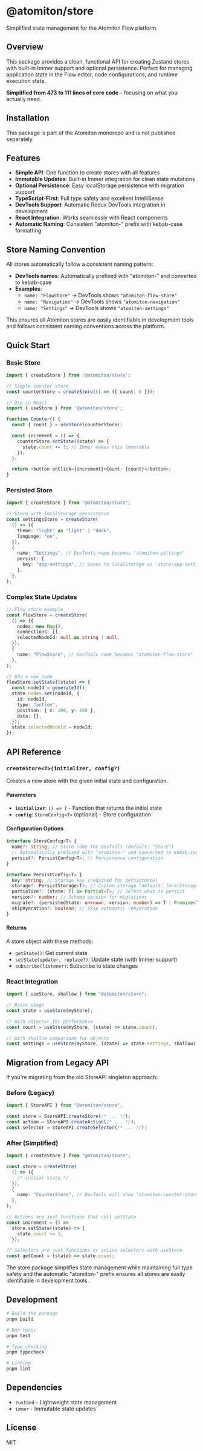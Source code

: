 # @atomiton/store

Simplified state management for the Atomiton Flow platform.

## Overview

This package provides a clean, functional API for creating Zustand stores with
built-in Immer support and optional persistence. Perfect for managing
application state in the Flow editor, node configurations, and runtime execution
state.

**Simplified from 473 to 111 lines of core code** - focusing on what you
actually need.

## Installation

This package is part of the Atomiton monorepo and is not published separately.

## Features

- **Simple API**: One function to create stores with all features
- **Immutable Updates**: Built-in Immer integration for clean state mutations
- **Optional Persistence**: Easy localStorage persistence with migration support
- **TypeScript-First**: Full type safety and excellent IntelliSense
- **DevTools Support**: Automatic Redux DevTools integration in development
- **React Integration**: Works seamlessly with React components
- **Automatic Naming**: Consistent "atomiton-" prefix with kebab-case formatting

## Store Naming Convention

All stores automatically follow a consistent naming pattern:

- **DevTools names**: Automatically prefixed with "atomiton-" and converted to
  kebab-case
- **Examples**:
  - `name: "FlowStore"` → DevTools shows `"atomiton-flow-store"`
  - `name: "Navigation"` → DevTools shows `"atomiton-navigation"`
  - `name: "Settings"` → DevTools shows `"atomiton-settings"`

This ensures all Atomiton stores are easily identifiable in development tools
and follows consistent naming conventions across the platform.

## Quick Start

### Basic Store

```typescript
import { createStore } from '@atomiton/store';

// Simple counter store
const counterStore = createStore(() => ({ count: 0 }));

// Use in React
import { useStore } from '@atomiton/store';

function Counter() {
  const { count } = useStore(counterStore);

  const increment = () => {
    counterStore.setState((state) => {
      state.count += 1; // Immer makes this immutable
    });
  };

  return <button onClick={increment}>Count: {count}</button>;
}
```

### Persisted Store

```typescript
import { createStore } from "@atomiton/store";

// Store with localStorage persistence
const settingsStore = createStore(
  () => ({
    theme: "light" as "light" | "dark",
    language: "en",
  }),
  {
    name: "Settings", // DevTools name becomes "atomiton-settings"
    persist: {
      key: "app-settings", // Saves to localStorage as 'store:app-settings'
    },
  },
);
```

### Complex State Updates

```typescript
// Flow store example
const flowStore = createStore(
  () => ({
    nodes: new Map(),
    connections: [],
    selectedNodeId: null as string | null,
  }),
  {
    name: "FlowStore", // DevTools name becomes "atomiton-flow-store"
  },
);

// Add a new node
flowStore.setState((state) => {
  const nodeId = generateId();
  state.nodes.set(nodeId, {
    id: nodeId,
    type: "action",
    position: { x: 100, y: 100 },
    data: {},
  });
  state.selectedNodeId = nodeId;
});
```

## API Reference

### `createStore<T>(initializer, config?)`

Creates a new store with the given initial state and configuration.

#### Parameters

- **`initializer`**: `() => T` - Function that returns the initial state
- **`config`**: `StoreConfig<T>` (optional) - Store configuration

#### Configuration Options

```typescript
interface StoreConfig<T> {
  name?: string; // Store name for DevTools (default: "Store")
  // Automatically prefixed with "atomiton-" and converted to kebab-case
  persist?: PersistConfig<T>; // Persistence configuration
}

interface PersistConfig<T> {
  key: string; // Storage key (required for persistence)
  storage?: PersistStorage<T>; // Custom storage (default: localStorage)
  partialize?: (state: T) => Partial<T>; // Select what to persist
  version?: number; // Schema version for migrations
  migrate?: (persistedState: unknown, version: number) => T | Promise<T>;
  skipHydration?: boolean; // Skip automatic rehydration
}
```

#### Returns

A store object with these methods:

- `getState()`: Get current state
- `setState(updater, replace?)`: Update state (with Immer support)
- `subscribe(listener)`: Subscribe to state changes

### React Integration

```typescript
import { useStore, shallow } from "@atomiton/store";

// Basic usage
const state = useStore(myStore);

// With selector for performance
const count = useStore(myStore, (state) => state.count);

// With shallow comparison for objects
const settings = useStore(myStore, (state) => state.settings, shallow);
```

## Migration from Legacy API

If you're migrating from the old StoreAPI singleton approach:

### Before (Legacy)

```typescript
import { StoreAPI } from "@atomiton/store";

const store = StoreAPI.createStore(/* ... */);
const action = StoreAPI.createAction(/* ... */);
const selector = StoreAPI.createSelector(/* ... */);
```

### After (Simplified)

```typescript
import { createStore } from "@atomiton/store";

const store = createStore(
  () => ({
    /* initial state */
  }),
  {
    name: "CounterStore", // DevTools will show "atomiton-counter-store"
  },
);

// Actions are just functions that call setState
const increment = () =>
  store.setState((state) => {
    state.count += 1;
  });

// Selectors are just functions or inline selectors with useStore
const getCount = (state) => state.count;
```

The store package simplifies state management while maintaining full type safety
and the automatic "atomiton-" prefix ensures all stores are easily identifiable
in development tools.

## Development

```bash
# Build the package
pnpm build

# Run tests
pnpm test

# Type checking
pnpm typecheck

# Linting
pnpm lint
```

## Dependencies

- `zustand` - Lightweight state management
- `immer` - Immutable state updates

## License

MIT
